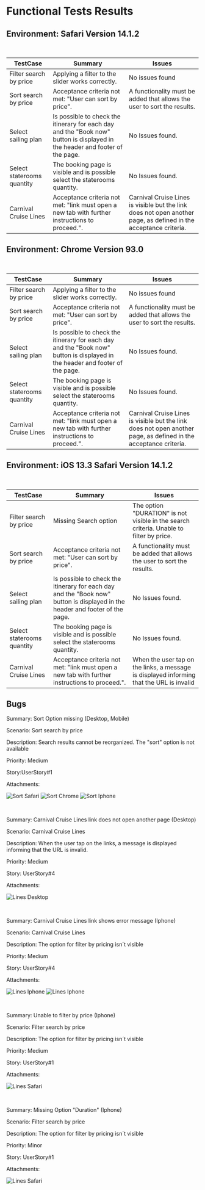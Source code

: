 # Functional Tests Results

## Environment: Safari Version 14.1.2

<br>

| TestCase                   | Summary                                                                                                                      | Issues                                                                                                           |
| -------------------------- | ---------------------------------------------------------------------------------------------------------------------------- | ---------------------------------------------------------------------------------------------------------------- |
| Filter search by price     | Applying a filter to the slider works correctly.                                                                             | No issues found                                                                                                  |
| Sort search by price       | Acceptance criteria not met: "User can sort by price".                                                                       | A functionality must be added that allows the user to sort the results.                                          |
| Select sailing plan        | Is possible to check the itinerary for each day and the "Book now" button is displayed in the header and footer of the page. | No Issues found.                                                                                                 |
| Select staterooms quantity | The booking page is visible and is possible select the staterooms quantity.                                                  | No Issues found.                                                                                                 |
| Carnival Cruise Lines      | Acceptance criteria not met: "link must open a new tab with further instructions to proceed.".                               | Carnival Cruise Lines is visible but the link does not open another page, as defined in the acceptance criteria. |


## Environment: Chrome Version 93.0

<br>

| TestCase                   | Summary                                                                                                                      | Issues                                                                                                           |
| -------------------------- | -----------------------------------------------------------------                                                            | ---------------------------------------------------------------------------------------------------------        |
| Filter search by price     | Applying a filter to the slider works correctly.                                                                             | No issues found                                                                                                  |
| Sort search by price       | Acceptance criteria not met: "User can sort by price".                                                                       | A functionality must be added that allows the user to sort the results.                                          |
| Select sailing plan        | Is possible to check the itinerary for each day and the "Book now" button is displayed in the header and footer of the page. | No Issues found.                                                                                                 |
| Select staterooms quantity | The booking page is visible and is possible select the staterooms quantity.                                                  | No Issues found.                                                                                                 |
| Carnival Cruise Lines      | Acceptance criteria not met: "link must open a new tab with further instructions to proceed.".                               | Carnival Cruise Lines is visible but the link does not open another page, as defined in the acceptance criteria. |

## Environment: iOS 13.3 Safari Version 14.1.2

<br>

| TestCase                   | Summary                                                                                                                      | Issues                                                                                                       |
| -------------------------- | --------------------------------------------------------------------------------------------------------------------         | ------------------------------------------------------------------------------------------------------------ |
| Filter search by price     | Missing Search option                                                                                                        | The option "DURATION" is not visible in the search criteria.  Unable to filter by price.                     |
| Sort search by price       | Acceptance criteria not met: "User can sort by price".                                                                       | A functionality must be added that allows the user to sort the results.                                      |
| Select sailing plan        | Is possible to check the itinerary for each day and the "Book now" button is displayed in the header and footer of the page. | No Issues found.                                                                                             |
| Select staterooms quantity | The booking page is visible and is possible select the staterooms quantity.                                                  | No Issues found.                                                                                             |
| Carnival Cruise Lines      | Acceptance criteria not met: "link must open a new tab with further instructions to proceed.".                               | When the user tap on the links, a message is displayed informing that the URL is invalid                     |


## Bugs


Summary: Sort Option missing (Desktop, Mobile)

Scenario: Sort search by price

Description: Search results cannot be reorganized. The "sort" option is not available

Priority: Medium 

Story:UserStory#1

Attachments:

![Sort Safari](Images/SortSafari.png)
![Sort Chrome](Images/SortChrome.png)
![Sort Iphone](Images/SortIphone.png)

<br>

Summary: Carnival Cruise Lines link does not open another page (Desktop)

Scenario: Carnival Cruise Lines

Description: When the user tap on the links, a message is displayed informing that the URL is invalid.

Priority: Medium 

Story: UserStory#4

Attachments:

![Lines Desktop](Images/LinesDesktop.jpg)

<br>

Summary: Carnival Cruise Lines link shows error message (Iphone)

Scenario: Carnival Cruise Lines

Description: The option for filter by pricing isn´t visible

Priority: Medium 

Story: UserStory#4

Attachments:

![Lines Iphone](Images/LinesIphone1.png)
![Lines Iphone](Images/LinesIphone2.png)

<br>

Summary: Unable to filter by price (Iphone)

Scenario: Filter search by price

Description: The option for filter by pricing isn´t visible

Priority: Medium 

Story: UserStory#1

Attachments:

![Lines Safari](Images/FilterIphone2.png)

<br>

Summary: Missing Option "Duration" (Iphone)

Scenario: Filter search by price

Description: The option for filter by pricing isn´t visible

Priority: Minor 

Story: UserStory#1

Attachments:

![Lines Safari](Images/SearchIphone.png)